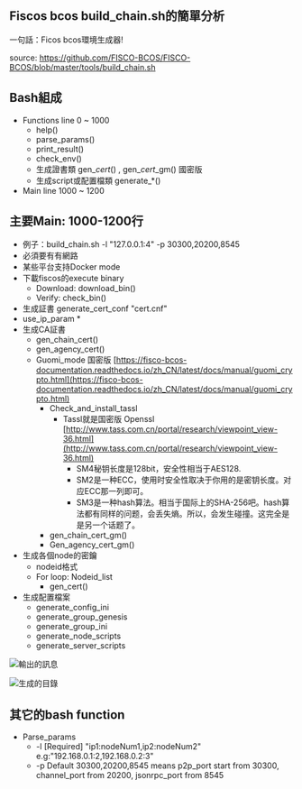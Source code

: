 

## Fiscos bcos build_chain.sh的簡單分析

一句話：Ficos bcos環境生成器!

source: https://github.com/FISCO-BCOS/FISCO-BCOS/blob/master/tools/build_chain.sh


## Bash組成



*   Functions line 0 ~ 1000
    *   help()
    *   parse_params()
    *   print_result()
    *   check_env() 
    *   生成證書類 gen_*_cert_*() , gen_*_cert_*_gm() 國密版
    *   生成script或配置檔類 generate_*()
*   Main line 1000 ~ 1200


## 主要Main: 1000-1200行



*   例子：build_chain.sh -l "127.0.0.1:4" -p 30300,20200,8545
*   必須要有有網路
*   某些平台支持Docker mode
*   下載fiscos的execute binary
    *   Download: download_bin()
    *   Verify: check_bin()
*   生成証書 generate_cert_conf "cert.cnf"
*   use_ip_param
    *   
*   生成CA証書 
    *   gen_chain_cert()
    *   gen_agency_cert()
    *   Guomi_mode 国密版 [https://fisco-bcos-documentation.readthedocs.io/zh_CN/latest/docs/manual/guomi_crypto.html](https://fisco-bcos-documentation.readthedocs.io/zh_CN/latest/docs/manual/guomi_crypto.html)
        *   Check_and_install_tassl
            *   Tassl就是国密版 Openssl [http://www.tass.com.cn/portal/research/viewpoint_view-36.html](http://www.tass.com.cn/portal/research/viewpoint_view-36.html)
                *   SM4秘钥长度是128bit，安全性相当于AES128.
                *   SM2是一种ECC，使用时安全性取决于你用的是密钥长度。对应ECC那一列即可。
                *   SM3是一种hash算法。相当于国际上的SHA-256吧。hash算法都有同样的问题，会丢失熵。所以，会发生碰撞。这完全是是另一个话题了。
        *   gen_chain_cert_gm()
        *   Gen_agency_cert_gm()
*   生成各個node的密鑰
    *   nodeid格式
    *   For loop: Nodeid_list 
        *   gen_cert()
*   生成配置檔案
    *   generate_config_ini
    *   generate_group_genesis
    *   generate_group_ini
    *   generate_node_scripts
    *   generate_server_scripts


![輸出的訊息](https://i.imgur.com/KJYkpgo.png)

![生成的目錄](https://i.imgur.com/TDXUvgx.png)


## 其它的bash function



*   Parse_params
    *   -l <IP list>                        [Required] "ip1:nodeNum1,ip2:nodeNum2" e.g:"192.168.0.1:2,192.168.0.2:3"
    *   -p <Start Port>                     Default 30300,20200,8545 means p2p_port start from 30300, channel_port from 20200, jsonrpc_port from 8545
